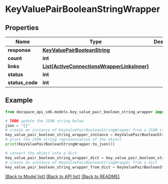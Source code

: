 # KeyValuePairBooleanStringWrapper

## Properties

Name | Type | Description | Notes
------------ | ------------- | ------------- | -------------
**response** | [**KeyValuePairBooleanString**](KeyValuePairBooleanString.md) |  | [optional] 
**count** | **int** |  | [optional] 
**links** | [**List[ActiveConnectionsWrapperLinksInner]**](ActiveConnectionsWrapperLinksInner.md) |  | [optional] 
**status** | **int** |  | [optional] 
**status_code** | **int** |  | [optional] 

## Example

```python
from docspace_api_sdk.models.key_value_pair_boolean_string_wrapper import KeyValuePairBooleanStringWrapper

# TODO update the JSON string below
json = "{}"
# create an instance of KeyValuePairBooleanStringWrapper from a JSON string
key_value_pair_boolean_string_wrapper_instance = KeyValuePairBooleanStringWrapper.from_json(json)
# print the JSON string representation of the object
print(KeyValuePairBooleanStringWrapper.to_json())

# convert the object into a dict
key_value_pair_boolean_string_wrapper_dict = key_value_pair_boolean_string_wrapper_instance.to_dict()
# create an instance of KeyValuePairBooleanStringWrapper from a dict
key_value_pair_boolean_string_wrapper_from_dict = KeyValuePairBooleanStringWrapper.from_dict(key_value_pair_boolean_string_wrapper_dict)
```
[[Back to Model list]](../README.md#documentation-for-models) [[Back to API list]](../README.md#documentation-for-api-endpoints) [[Back to README]](../README.md)


